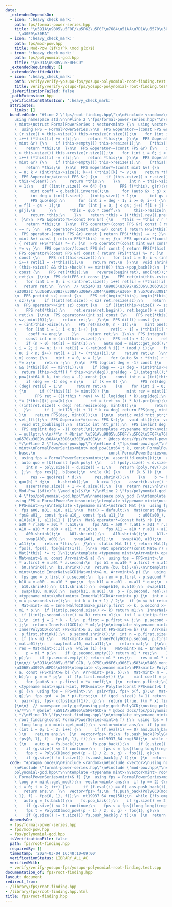 ```yaml
---
data:
  _extendedDependsOn:
  - icon: ':heavy_check_mark:'
    path: fps/formal-power-series.hpp
    title: "\u591A\u9805\u5F0F/\u5F62\u5F0F\u7684\u51AA\u7D1A\u6570\u30E9\u30A4\u30D6\
      \u30E9\u30EA"
  - icon: ':heavy_check_mark:'
    path: fps/mod-pow.hpp
    title: Mod-Pow ($f(x)^k \mod g(x)$)
  - icon: ':heavy_check_mark:'
    path: fps/polynomial-gcd.hpp
    title: "\u591A\u9805\u5F0FGCD"
  _extendedRequiredBy: []
  _extendedVerifiedWith:
  - icon: ':heavy_check_mark:'
    path: verify/verify-yosupo-fps/yosupo-polynomial-root-finding.test.cpp
    title: verify/verify-yosupo-fps/yosupo-polynomial-root-finding.test.cpp
  _isVerificationFailed: false
  _pathExtension: hpp
  _verificationStatusIcon: ':heavy_check_mark:'
  attributes:
    links: []
  bundledCode: "#line 2 \"fps/root-finding.hpp\"\n\n#include <random>\n#include <vector>\n\
    using namespace std;\n\n#line 2 \"fps/formal-power-series.hpp\"\n\ntemplate <typename\
    \ mint>\nstruct FormalPowerSeries : vector<mint> {\n  using vector<mint>::vector;\n\
    \  using FPS = FormalPowerSeries;\n\n  FPS &operator+=(const FPS &r) {\n    if\
    \ (r.size() > this->size()) this->resize(r.size());\n    for (int i = 0; i < (int)r.size();\
    \ i++) (*this)[i] += r[i];\n    return *this;\n  }\n\n  FPS &operator+=(const\
    \ mint &r) {\n    if (this->empty()) this->resize(1);\n    (*this)[0] += r;\n\
    \    return *this;\n  }\n\n  FPS &operator-=(const FPS &r) {\n    if (r.size()\
    \ > this->size()) this->resize(r.size());\n    for (int i = 0; i < (int)r.size();\
    \ i++) (*this)[i] -= r[i];\n    return *this;\n  }\n\n  FPS &operator-=(const\
    \ mint &r) {\n    if (this->empty()) this->resize(1);\n    (*this)[0] -= r;\n\
    \    return *this;\n  }\n\n  FPS &operator*=(const mint &v) {\n    for (int k\
    \ = 0; k < (int)this->size(); k++) (*this)[k] *= v;\n    return *this;\n  }\n\n\
    \  FPS &operator/=(const FPS &r) {\n    if (this->size() < r.size()) {\n     \
    \ this->clear();\n      return *this;\n    }\n    int n = this->size() - r.size()\
    \ + 1;\n    if ((int)r.size() <= 64) {\n      FPS f(*this), g(r);\n      g.shrink();\n\
    \      mint coeff = g.back().inverse();\n      for (auto &x : g) x *= coeff;\n\
    \      int deg = (int)f.size() - (int)g.size() + 1;\n      int gs = g.size();\n\
    \      FPS quo(deg);\n      for (int i = deg - 1; i >= 0; i--) {\n        quo[i]\
    \ = f[i + gs - 1];\n        for (int j = 0; j < gs; j++) f[i + j] -= quo[i] *\
    \ g[j];\n      }\n      *this = quo * coeff;\n      this->resize(n, mint(0));\n\
    \      return *this;\n    }\n    return *this = ((*this).rev().pre(n) * r.rev().inv(n)).pre(n).rev();\n\
    \  }\n\n  FPS &operator%=(const FPS &r) {\n    *this -= *this / r * r;\n    shrink();\n\
    \    return *this;\n  }\n\n  FPS operator+(const FPS &r) const { return FPS(*this)\
    \ += r; }\n  FPS operator+(const mint &v) const { return FPS(*this) += v; }\n\
    \  FPS operator-(const FPS &r) const { return FPS(*this) -= r; }\n  FPS operator-(const\
    \ mint &v) const { return FPS(*this) -= v; }\n  FPS operator*(const FPS &r) const\
    \ { return FPS(*this) *= r; }\n  FPS operator*(const mint &v) const { return FPS(*this)\
    \ *= v; }\n  FPS operator/(const FPS &r) const { return FPS(*this) /= r; }\n \
    \ FPS operator%(const FPS &r) const { return FPS(*this) %= r; }\n  FPS operator-()\
    \ const {\n    FPS ret(this->size());\n    for (int i = 0; i < (int)this->size();\
    \ i++) ret[i] = -(*this)[i];\n    return ret;\n  }\n\n  void shrink() {\n    while\
    \ (this->size() && this->back() == mint(0)) this->pop_back();\n  }\n\n  FPS rev()\
    \ const {\n    FPS ret(*this);\n    reverse(begin(ret), end(ret));\n    return\
    \ ret;\n  }\n\n  FPS dot(FPS r) const {\n    FPS ret(min(this->size(), r.size()));\n\
    \    for (int i = 0; i < (int)ret.size(); i++) ret[i] = (*this)[i] * r[i];\n \
    \   return ret;\n  }\n\n  // \u524D sz \u9805\u3092\u53D6\u3063\u3066\u304F\u308B\
    \u3002sz \u306B\u8DB3\u308A\u306A\u3044\u9805\u306F 0 \u57CB\u3081\u3059\u308B\
    \n  FPS pre(int sz) const {\n    FPS ret(begin(*this), begin(*this) + min((int)this->size(),\
    \ sz));\n    if ((int)ret.size() < sz) ret.resize(sz);\n    return ret;\n  }\n\
    \n  FPS operator>>(int sz) const {\n    if ((int)this->size() <= sz) return {};\n\
    \    FPS ret(*this);\n    ret.erase(ret.begin(), ret.begin() + sz);\n    return\
    \ ret;\n  }\n\n  FPS operator<<(int sz) const {\n    FPS ret(*this);\n    ret.insert(ret.begin(),\
    \ sz, mint(0));\n    return ret;\n  }\n\n  FPS diff() const {\n    const int n\
    \ = (int)this->size();\n    FPS ret(max(0, n - 1));\n    mint one(1), coeff(1);\n\
    \    for (int i = 1; i < n; i++) {\n      ret[i - 1] = (*this)[i] * coeff;\n \
    \     coeff += one;\n    }\n    return ret;\n  }\n\n  FPS integral() const {\n\
    \    const int n = (int)this->size();\n    FPS ret(n + 1);\n    ret[0] = mint(0);\n\
    \    if (n > 0) ret[1] = mint(1);\n    auto mod = mint::get_mod();\n    for (int\
    \ i = 2; i <= n; i++) ret[i] = (-ret[mod % i]) * (mod / i);\n    for (int i =\
    \ 0; i < n; i++) ret[i + 1] *= (*this)[i];\n    return ret;\n  }\n\n  mint eval(mint\
    \ x) const {\n    mint r = 0, w = 1;\n    for (auto &v : *this) r += w * v, w\
    \ *= x;\n    return r;\n  }\n\n  FPS log(int deg = -1) const {\n    assert(!(*this).empty()\
    \ && (*this)[0] == mint(1));\n    if (deg == -1) deg = (int)this->size();\n  \
    \  return (this->diff() * this->inv(deg)).pre(deg - 1).integral();\n  }\n\n  FPS\
    \ pow(int64_t k, int deg = -1) const {\n    const int n = (int)this->size();\n\
    \    if (deg == -1) deg = n;\n    if (k == 0) {\n      FPS ret(deg);\n      if\
    \ (deg) ret[0] = 1;\n      return ret;\n    }\n    for (int i = 0; i < n; i++)\
    \ {\n      if ((*this)[i] != mint(0)) {\n        mint rev = mint(1) / (*this)[i];\n\
    \        FPS ret = (((*this * rev) >> i).log(deg) * k).exp(deg);\n        ret\
    \ *= (*this)[i].pow(k);\n        ret = (ret << (i * k)).pre(deg);\n        if\
    \ ((int)ret.size() < deg) ret.resize(deg, mint(0));\n        return ret;\n   \
    \   }\n      if (__int128_t(i + 1) * k >= deg) return FPS(deg, mint(0));\n   \
    \ }\n    return FPS(deg, mint(0));\n  }\n\n  static void *ntt_ptr;\n  static void\
    \ set_fft();\n  FPS &operator*=(const FPS &r);\n  void ntt();\n  void intt();\n\
    \  void ntt_doubling();\n  static int ntt_pr();\n  FPS inv(int deg = -1) const;\n\
    \  FPS exp(int deg = -1) const;\n};\ntemplate <typename mint>\nvoid *FormalPowerSeries<mint>::ntt_ptr\
    \ = nullptr;\n\n/**\n * @brief \u591A\u9805\u5F0F/\u5F62\u5F0F\u7684\u51AA\u7D1A\
    \u6570\u30E9\u30A4\u30D6\u30E9\u30EA\n * @docs docs/fps/formal-power-series.md\n\
    \ */\n#line 2 \"fps/mod-pow.hpp\"\n\n#line 4 \"fps/mod-pow.hpp\"\n\ntemplate <typename\
    \ mint>\nFormalPowerSeries<mint> mod_pow(int64_t k, const FormalPowerSeries<mint>&\
    \ base,\n                                const FormalPowerSeries<mint>& d) {\n\
    \  using fps = FormalPowerSeries<mint>;\n  assert(!d.empty());\n  auto inv = d.rev().inv();\n\
    \  auto quo = [&](const fps& poly) {\n    if (poly.size() < d.size()) return fps{};\n\
    \    int n = poly.size() - d.size() + 1;\n    return (poly.rev().pre(n) * inv.pre(n)).pre(n).rev();\n\
    \  };\n  fps res{1}, b(base);\n  while (k) {\n    if (k & 1) {\n      res *= b;\n\
    \      res -= quo(res) * d;\n      res.shrink();\n    }\n    b *= b;\n    b -=\
    \ quo(b) * d;\n    b.shrink();\n    k >>= 1;\n    assert(b.size() + 1 <= d.size());\n\
    \    assert(res.size() + 1 <= d.size());\n  }\n  return res;\n}\n\n/**\n * @brief\
    \ Mod-Pow ($f(x)^k \\mod g(x)$)\n */\n#line 2 \"fps/polynomial-gcd.hpp\"\n\n#line\
    \ 4 \"fps/polynomial-gcd.hpp\"\n\nnamespace poly_gcd {\n\ntemplate <typename mint>\n\
    using FPS = FormalPowerSeries<mint>;\ntemplate <typename mint>\nusing Arr = pair<FPS<mint>,\
    \ FPS<mint>>;\n\ntemplate <typename mint>\nstruct Mat {\n  using fps = FPS<mint>;\n\
    \  fps a00, a01, a10, a11;\n\n  Mat() = default;\n  Mat(const fps& a00_, const\
    \ fps& a01_, const fps& a10_, const fps& a11_)\n      : a00(a00_), a01(a01_),\
    \ a10(a10_), a11(a11_) {}\n\n  Mat& operator*=(const Mat& r) {\n    fps A00 =\
    \ a00 * r.a00 + a01 * r.a10;\n    fps A01 = a00 * r.a01 + a01 * r.a11;\n    fps\
    \ A10 = a10 * r.a00 + a11 * r.a10;\n    fps A11 = a10 * r.a01 + a11 * r.a11;\n\
    \    A00.shrink();\n    A01.shrink();\n    A10.shrink();\n    A11.shrink();\n\
    \    swap(A00, a00);\n    swap(A01, a01);\n    swap(A10, a10);\n    swap(A11,\
    \ a11);\n    return *this;\n  }\n\n  static Mat I() { return Mat(fps{mint(1)},\
    \ fps(), fps(), fps{mint(1)}); }\n\n  Mat operator*(const Mat& r) const { return\
    \ Mat(*this) *= r; }\n};\n\ntemplate <typename mint>\nArr<mint> operator*(const\
    \ Mat<mint>& m, const Arr<mint>& a) {\n  using fps = FPS<mint>;\n  fps b0 = m.a00\
    \ * a.first + m.a01 * a.second;\n  fps b1 = m.a10 * a.first + m.a11 * a.second;\n\
    \  b0.shrink();\n  b1.shrink();\n  return {b0, b1};\n};\n\ntemplate <typename\
    \ mint>\nvoid InnerNaiveGCD(Mat<mint>& m, Arr<mint>& p) {\n  using fps = FPS<mint>;\n\
    \  fps quo = p.first / p.second;\n  fps rem = p.first - p.second * quo;\n  fps\
    \ b10 = m.a00 - m.a10 * quo;\n  fps b11 = m.a01 - m.a11 * quo;\n  rem.shrink();\n\
    \  b10.shrink();\n  b11.shrink();\n  swap(b10, m.a10);\n  swap(b11, m.a11);\n\
    \  swap(b10, m.a00);\n  swap(b11, m.a01);\n  p = {p.second, rem};\n}\n\ntemplate\
    \ <typename mint>\nMat<mint> InnerHalfGCD(Arr<mint> p) {\n  int n = p.first.size(),\
    \ m = p.second.size();\n  int k = (n + 1) / 2;\n  if (m <= k) return Mat<mint>::I();\n\
    \  Mat<mint> m1 = InnerHalfGCD(make_pair(p.first >> k, p.second >> k));\n  p =\
    \ m1 * p;\n  if ((int)p.second.size() <= k) return m1;\n  InnerNaiveGCD(m1, p);\n\
    \  if ((int)p.second.size() <= k) return m1;\n  int l = (int)p.first.size() -\
    \ 1;\n  int j = 2 * k - l;\n  p.first = p.first >> j;\n  p.second = p.second >>\
    \ j;\n  return InnerHalfGCD(p) * m1;\n}\n\ntemplate <typename mint>\nMat<mint>\
    \ InnerPolyGCD(const FPS<mint>& a, const FPS<mint>& b) {\n  Arr<mint> p{a, b};\n\
    \  p.first.shrink();\n  p.second.shrink();\n  int n = p.first.size(), m = p.second.size();\n\
    \  if (n < m) {\n    Mat<mint> mat = InnerPolyGCD(p.second, p.first);\n    swap(mat.a00,\
    \ mat.a01);\n    swap(mat.a10, mat.a11);\n    return mat;\n  }\n\n  Mat<mint>\
    \ res = Mat<mint>::I();\n  while (1) {\n    Mat<mint> m1 = InnerHalfGCD(p);\n\
    \    p = m1 * p;\n    if (p.second.empty()) return m1 * res;\n    InnerNaiveGCD(m1,\
    \ p);\n    if (p.second.empty()) return m1 * res;\n    res = m1 * res;\n  }\n\
    }\n\n// \u591A\u9805\u5F0F GCD, \u975E\u96F6\u306E\u5834\u5408 monic \u306A\u3082\
    \u306E\u3092\u8FD4\u3059\ntemplate <typename mint>\nFPS<mint> PolyGCD(const FPS<mint>&\
    \ a, const FPS<mint>& b) {\n  Arr<mint> p(a, b);\n  Mat<mint> m = InnerPolyGCD(a,\
    \ b);\n  p = m * p;\n  if (!p.first.empty()) {\n    mint coeff = p.first.back().inverse();\n\
    \    for (auto& x : p.first) x *= coeff;\n  }\n  return p.first;\n}\n\ntemplate\
    \ <typename mint>\npair<int, FPS<mint>> PolyInv(const FPS<mint>& f, const FPS<mint>&\
    \ g) {\n  using fps = FPS<mint>;\n  pair<fps, fps> p(f, g);\n  Mat<mint> m = InnerPolyGCD(f,\
    \ g);\n  fps gcd_ = (m * p).first;\n  if (gcd_.size() != 1) return {false, fps()};\n\
    \  pair<fps, fps> x(fps{mint(1)}, g);\n  return {true, ((m * x).first % g) * gcd_[0].inverse()};\n\
    }\n\n}  // namespace poly_gcd\nusing poly_gcd::PolyGCD;\nusing poly_gcd::PolyInv;\n\
    \n/**\n * @brief \u591A\u9805\u5F0FGCD\n * @docs docs/fps/polynomial-gcd.md\n\
    \ */\n#line 10 \"fps/root-finding.hpp\"\n\ntemplate <typename mint>\nvector<mint>\
    \ root_finding(const FormalPowerSeries<mint>& f) {\n  using fps = FormalPowerSeries<mint>;\n\
    \  long long p = mint::get_mod();\n  vector<mint> ans;\n  if (p == 2) {\n    for\
    \ (int i = 0; i < 2; i++) {\n      if (f.eval(i) == 0) ans.push_back(i);\n   \
    \ }\n    return ans;\n  }\n  vector<fps> fs;\n  fs.push_back(PolyGCD(mod_pow(p,\
    \ fps{0, 1}, f) - fps{0, 1}, f));\n  mt19937_64 rng(58);\n  while (!fs.empty())\
    \ {\n    auto g = fs.back();\n    fs.pop_back();\n    if (g.size() == 2) ans.push_back(-g[0]);\n\
    \    if (g.size() <= 2) continue;\n    fps s = fps{(long long)(rng() % p), 1};\n\
    \    fps t = PolyGCD(mod_pow((p - 1) / 2, s, g) - fps{1}, g);\n    fs.push_back(t);\n\
    \    if (g.size() != t.size()) fs.push_back(g / t);\n  }\n  return ans;\n}\n"
  code: "#pragma once\n\n#include <random>\n#include <vector>\nusing namespace std;\n\
    \n#include \"formal-power-series.hpp\"\n#include \"mod-pow.hpp\"\n#include \"\
    polynomial-gcd.hpp\"\n\ntemplate <typename mint>\nvector<mint> root_finding(const\
    \ FormalPowerSeries<mint>& f) {\n  using fps = FormalPowerSeries<mint>;\n  long\
    \ long p = mint::get_mod();\n  vector<mint> ans;\n  if (p == 2) {\n    for (int\
    \ i = 0; i < 2; i++) {\n      if (f.eval(i) == 0) ans.push_back(i);\n    }\n \
    \   return ans;\n  }\n  vector<fps> fs;\n  fs.push_back(PolyGCD(mod_pow(p, fps{0,\
    \ 1}, f) - fps{0, 1}, f));\n  mt19937_64 rng(58);\n  while (!fs.empty()) {\n \
    \   auto g = fs.back();\n    fs.pop_back();\n    if (g.size() == 2) ans.push_back(-g[0]);\n\
    \    if (g.size() <= 2) continue;\n    fps s = fps{(long long)(rng() % p), 1};\n\
    \    fps t = PolyGCD(mod_pow((p - 1) / 2, s, g) - fps{1}, g);\n    fs.push_back(t);\n\
    \    if (g.size() != t.size()) fs.push_back(g / t);\n  }\n  return ans;\n}\n"
  dependsOn:
  - fps/formal-power-series.hpp
  - fps/mod-pow.hpp
  - fps/polynomial-gcd.hpp
  isVerificationFile: false
  path: fps/root-finding.hpp
  requiredBy: []
  timestamp: '2024-03-04 16:48:10+09:00'
  verificationStatus: LIBRARY_ALL_AC
  verifiedWith:
  - verify/verify-yosupo-fps/yosupo-polynomial-root-finding.test.cpp
documentation_of: fps/root-finding.hpp
layout: document
redirect_from:
- /library/fps/root-finding.hpp
- /library/fps/root-finding.hpp.html
title: fps/root-finding.hpp
---
```

